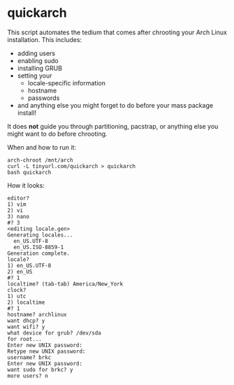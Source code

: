 quickarch
=================
This script automates the tedium
that comes after chrooting your
Arch Linux installation. This includes:
* adding users
* enabling sudo
* installing GRUB
* setting your
  - locale-specific information
  - hostname
  - passwords
* and anything else you might forget to do
  before your mass package install!

It does **not** guide you
through partitioning, pacstrap,
or anything else you might want to do
before chrooting.

When and how to run it:
```
arch-chroot /mnt/arch
curl -L tinyurl.com/quickarch > quickarch
bash quickarch
```

How it looks:
```
editor?
1) vim
2) vi
3) nano
#? 3
<editing locale.gen>
Generating locales...
  en_US.UTF-8
  en_US.ISO-8859-1
Generation complete.
locale?
1) en_US.UTF-8
2) en_US
#? 1
localtime? (tab-tab) America/New_York
clock?
1) utc
2) localtime
#? 1
hostname? archlinux
want dhcp? y
want wifi? y
what device for grub? /dev/sda
for root...
Enter new UNIX password:
Retype new UNIX password:
username? brkc
Enter new UNIX password:
want sudo for brkc? y
more users? n
```
